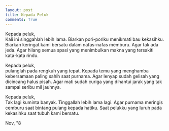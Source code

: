```yaml
---
layout: post
title: Kepada Peluk
comments: True
---
```


Kepada peluk,  
Kali ini singgahlah lebih lama. Biarkan pori-poriku menikmati bau kekasihku. Biarkan keringat kami bersatu dalam nafas-nafas memburu. Agar tak ada jeda. Agar hilang semua spasi yang menimbulkan makna yang tersakiti kata-kata rindu.

Kepada peluk,  
pulanglah pada rengkuh yang tepat. Kepada temu yang menghamba kebersamaan paling sahih saat purnama. Agar lenyap sudah gelisah yang dicincang halus pisah. Agar mati sudah curiga yang dihantui jarak yang tak sampai seribu mil jauhnya.

Kepada peluk,  
Tak lagi kuminta banyak. Tinggallah lebih lama lagi. Agar purnama meringis cemburu saat bintang pulang kepada hatiku. Saat pelukku yang luruh pada kekasihku saat tubuh kami bersatu.

Nov, "8